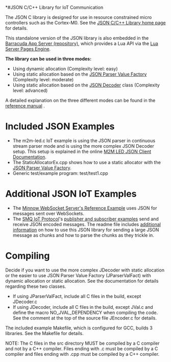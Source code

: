 *#JSON C/C++ Library for IoT Communication

The JSON C library is designed for use in resource constrained micro controllers such as the Cortex-M0. See the [JSON C/C++ Library home page](https://realtimelogic.com/products/json/) for details.

This standalone version of the JSON library is also embedded in the [Barracuda App Server (repository)](https://github.com/RealTimeLogic/BAS), which provides a Lua API via the [Lua Server Pages Engine](https://realtimelogic.com/products/lua-server-pages/).

**The library can be used in three modes:**

* Using dynamic allocation (Complexity level: easy)
* Using static allocation based on the [JSON Parser Value Factory](https://realtimelogic.com/ba/doc/en/C/reference/html/structJParserValFact.html) (Complexity level: moderate)
* Using static allocation based on the [JSON Decoder](https://realtimelogic.com/ba/doc/en/C/reference/html/structJDecoder.html) class (Complexity level: advanced)

A detailed explanation on the three different modes can be found in the [reference manual](https://realtimelogic.com/ba/doc/en/C/reference/html/md_en_C_md_JSON.html) .

# Included JSON Examples

* The m2m-led.c IoT example is using the JSON parser in continuous stream parser mode and is using the more complex JSON Decoder setup. This setup is explained in the online [M2M LED JSON Client Documentation](https://realtimelogic.com/ba/doc/en/C/reference/html/md_en_C_md_JSON.html#M2MLED).
* The StaticAllocatorEx.cpp shows how to use a static allocator with the [JSON Parser Value Factory](https://realtimelogic.com/ba/doc/en/C/reference/html/structJParserValFact.html).
* Generic test/example program: test/test1.cpp

# Additional JSON IoT Examples
 * The [Minnow WebSocket Server's Reference Example](https://realtimelogic.com/articles/Creating-SinglePage-Apps-with-the-Minnow-Server) uses JSON for messages sent over WebSockets.
 * The [SMQ IoT Protocol](https://realtimelogic.com/products/simplemq/)'s [publisher and subscriber examples](https://github.com/RealTimeLogic/SMQ#1-introductory-smq-examples) send and receive JSON encoded messages. The readme file includes [additional information](https://github.com/RealTimeLogic/SMQ#simplified-cc-design) on how to use this JSON library for sending a large JSON message as chunks and how to parse the chunks as they trickle in.

# Compiling

Decide if you want to use the more complex JDecoder with static allocation or the easier to use JSON Parser Value Factory (JParserValFact) with dynamic allocation or static allocation. See the documentation for details regarding these two classes.

* If using JParserValFact, include all C files in the build, except JDecoder.c
* If using JDecoder, include all C files in the build, except JVal.c and define the macro NO_JVAL_DEPENDENCY when compiling the code. See the comment at the top of the source file JEncoder.c for details.

The included example Makefile, which is configured for GCC, builds 3 libraries. See the Makefile for details.

NOTE: The C files in the src directory MUST be compiled by a C compiler and not by a C++ compiler. Files ending with .c must be compiled by a C compiler and files ending with .cpp must be compiled by a C++ compiler.



 